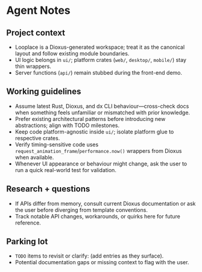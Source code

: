 # Agent Notes

## Project context
- Looplace is a Dioxus-generated workspace; treat it as the canonical layout and follow existing module boundaries.
- UI logic belongs in `ui/`; platform crates (`web/`, `desktop/`, `mobile/`) stay thin wrappers.
- Server functions (`api/`) remain stubbed during the front-end demo.

## Working guidelines
- Assume latest Rust, Dioxus, and dx CLI behaviour—cross-check docs when something feels unfamiliar or mismatched with prior knowledge.
- Prefer existing architectural patterns before introducing new abstractions; align with TODO milestones.
- Keep code platform-agnostic inside `ui/`; isolate platform glue to respective crates.
- Verify timing-sensitive code uses `request_animation_frame`/`performance.now()` wrappers from Dioxus when available.
- Whenever UI appearance or behaviour might change, ask the user to run a quick real-world test for validation.

## Research + questions
- If APIs differ from memory, consult current Dioxus documentation or ask the user before diverging from template conventions.
- Track notable API changes, workarounds, or quirks here for future reference.

## Parking lot
- `TODO` items to revisit or clarify: (add entries as they surface).
- Potential documentation gaps or missing context to flag with the user.
